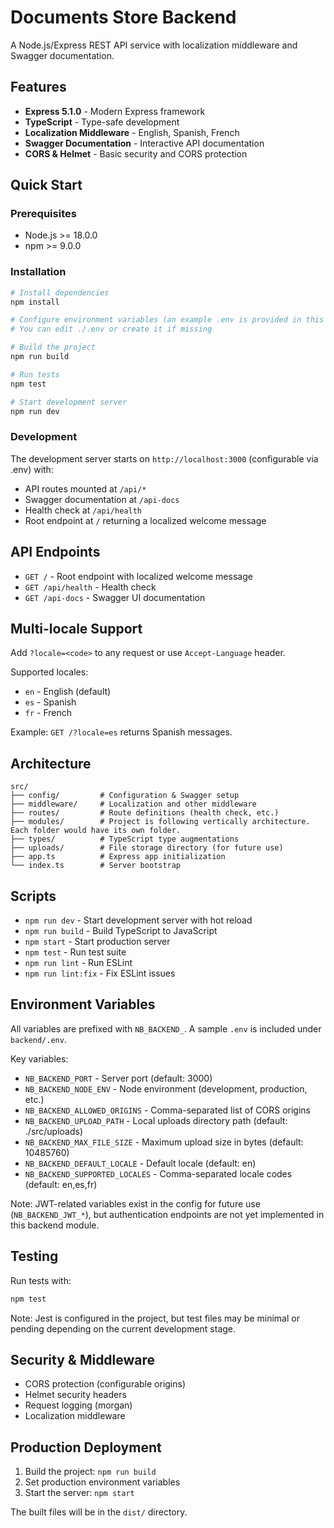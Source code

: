 # Documents Store Backend

A Node.js/Express REST API service with localization middleware and Swagger documentation.

## Features

- **Express 5.1.0** - Modern Express framework
- **TypeScript** - Type-safe development
- **Localization Middleware** - English, Spanish, French
- **Swagger Documentation** - Interactive API documentation
- **CORS & Helmet** - Basic security and CORS protection

## Quick Start

### Prerequisites

- Node.js >= 18.0.0
- npm >= 9.0.0

### Installation

```bash
# Install dependencies
npm install

# Configure environment variables (an example .env is provided in this folder)
# You can edit ./.env or create it if missing

# Build the project
npm run build

# Run tests
npm test

# Start development server
npm run dev
```

### Development

The development server starts on `http://localhost:3000` (configurable via .env) with:

- API routes mounted at `/api/*`
- Swagger documentation at `/api-docs`
- Health check at `/api/health`
- Root endpoint at `/` returning a localized welcome message


## API Endpoints

- `GET /` - Root endpoint with localized welcome message
- `GET /api/health` - Health check
- `GET /api-docs` - Swagger UI documentation

## Multi-locale Support

Add `?locale=<code>` to any request or use `Accept-Language` header.

Supported locales:
- `en` - English (default)
- `es` - Spanish
- `fr` - French

Example: `GET /?locale=es` returns Spanish messages.

## Architecture

```
src/
├── config/         # Configuration & Swagger setup
├── middleware/     # Localization and other middleware
├── routes/         # Route definitions (health check, etc.)
├── modules/        # Project is following vertically architecture. Each folder would have its own folder.
├── types/          # TypeScript type augmentations
├── uploads/        # File storage directory (for future use)
├── app.ts          # Express app initialization
└── index.ts        # Server bootstrap
```

## Scripts

- `npm run dev` - Start development server with hot reload
- `npm run build` - Build TypeScript to JavaScript
- `npm start` - Start production server
- `npm test` - Run test suite
- `npm run lint` - Run ESLint
- `npm run lint:fix` - Fix ESLint issues

## Environment Variables

All variables are prefixed with `NB_BACKEND_`. A sample `.env` is included under `backend/.env`.

Key variables:
- `NB_BACKEND_PORT` - Server port (default: 3000)
- `NB_BACKEND_NODE_ENV` - Node environment (development, production, etc.)
- `NB_BACKEND_ALLOWED_ORIGINS` - Comma-separated list of CORS origins
- `NB_BACKEND_UPLOAD_PATH` - Local uploads directory path (default: ./src/uploads)
- `NB_BACKEND_MAX_FILE_SIZE` - Maximum upload size in bytes (default: 10485760)
- `NB_BACKEND_DEFAULT_LOCALE` - Default locale (default: en)
- `NB_BACKEND_SUPPORTED_LOCALES` - Comma-separated locale codes (default: en,es,fr)

Note: JWT-related variables exist in the config for future use (`NB_BACKEND_JWT_*`), but authentication endpoints are not yet implemented in this backend module.

## Testing

Run tests with:

```bash
npm test
```

Note: Jest is configured in the project, but test files may be minimal or pending depending on the current development stage.

## Security & Middleware

- CORS protection (configurable origins)
- Helmet security headers
- Request logging (morgan)
- Localization middleware

## Production Deployment

1. Build the project: `npm run build`
2. Set production environment variables
3. Start the server: `npm start`

The built files will be in the `dist/` directory.